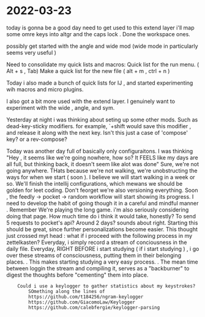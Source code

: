 # 2022-03-23

today is gonna be a good day
need to get used to this extend layer
i'll map some omre keys into altgr and the caps lock
    . Done the workspace ones.

possibly get started with the angle and wide mod
(wide mode in particularly seems very useful )

Need to consolidate my quick lists and macros:
Quick list for the run menu. ( Alt + s , Tab)
Make a quick list for the new file ( alt + m , ctrl + n )

Today i also made a bunch of quick lists for IJ , and started experimenting wih macros and micro plugins.

I also got a bit more used with the extend layer.
I genuinely want to experiment with the wide , angle,  and sym.

 Yesterday at night i was thinking about seting up some other mods.
 Such as dead-key-sticky modifiers.
    for example, `+shift would save this modifier , and release it along with the next key.
    Isn't this just a case of 'compose' key?
    or a  rev-compose?

Today was another day full of basically only configuraitons.
    I was thinking "Hey , it seems like we're going nowhere, how so? It FEELS like my days are all full, but thinking back, it doesn't seem like alot was done"
    Sure, we're not going anywhere. THats because we're not walking, we're unobstructing the ways for when we start ( soon ). I believe we will start walking in a week or so.
    We'll finish the intellij configurations, which mewans we should be golden for leet coding.
    Don't feorget we're also versioning everything.
        Soon , the feedly -> pocket -> random workflow will start showing its progress.
            I need to develop the habit of going though it in a careful and mindful manner .
            Remember We're playing the long game.
            i'm also seriously considering doing that page. How much time do i think it would take, honestly? To send 5 requests to pocket's api?
            Around 2 days? sounds about right.
            Starting this should be great, since further personalizations become easier.
    This thought just crossed myt head : what if i proceed with the following process in my zettelkasten?
        Everyday, i simply record a stream of conciousness in the daily file.
        Everyday, RIGHT BEFORE i start studying ( if i start studying ) , i go over these streams of consciousness, putting them in their belonging places.
            . This makes starting studying a very easy process.
            . The mean time between loggin the stream and compiling it, serves as a "backburner" to digest the thoughts before "cementing" them into place.

        Could i use a keylogger to gather statistics about my keystrokes?
            SOmething along the lines of 
            https://github.com/t184256/ngram-keylogger
            https://github.com/GiacomoLaw/Keylogger
            https://github.com/calebfergie/keylogger-parsing
